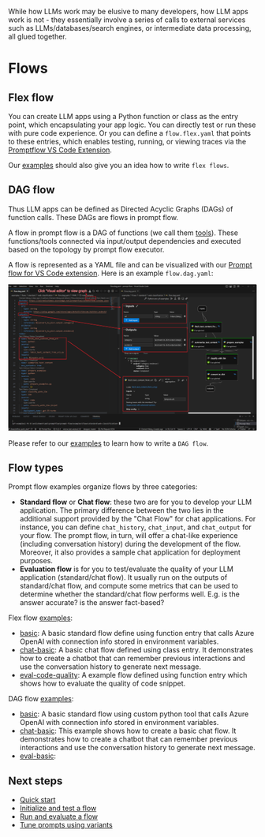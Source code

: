 While how LLMs work may be elusive to many developers, how LLM apps work is not - they essentially involve a series of calls to external services such as LLMs/databases/search engines, or intermediate data processing, all glued together.

# Flows

## Flex flow

You can create LLM apps using a Python function or class as the entry point, which encapsulating your app logic. You can directly test or run these with pure code experience. Or you can define a `flow.flex.yaml` that points to these entries, which enables testing, running, or viewing traces via the [Promptflow VS Code Extension](https://marketplace.visualstudio.com/items?itemName=prompt-flow.prompt-flow).

Our [examples](https://github.com/microsoft/promptflow/tree/main/examples/flex-flows) should also give you an idea how to write `flex flows`.

## DAG flow

Thus LLM apps can be defined as Directed Acyclic Graphs (DAGs) of function calls. These DAGs are flows in prompt flow.

A flow in prompt flow is a DAG of functions (we call them [tools](./concept-tools.md)). These functions/tools connected via input/output dependencies and executed based on the topology by prompt flow executor.

A flow is represented as a YAML file and can be visualized with our [Prompt flow for VS Code extension](https://marketplace.visualstudio.com/items?itemName=prompt-flow.prompt-flow). Here is an example `flow.dag.yaml`:

![flow_dag](../media/how-to-guides/quick-start/flow_dag.png)

Please refer to our [examples](https://github.com/microsoft/promptflow/tree/main/examples/flows) to learn how to write a `DAG flow`. 

## Flow types

Prompt flow examples organize flows by three categories:

- **Standard flow** or **Chat flow**: these two are for you to develop your LLM application. The primary difference between the two lies in the additional support provided by the "Chat Flow" for chat applications. For instance, you can define `chat_history`, `chat_input`, and `chat_output` for your flow. The prompt flow, in turn, will offer a chat-like experience (including conversation history) during the development of the flow. Moreover, it also provides a sample chat application for deployment purposes.
- **Evaluation flow** is for you to test/evaluate the quality of your LLM application (standard/chat flow). It usually run on the outputs of standard/chat flow, and compute some metrics that can be used to determine whether the standard/chat flow performs well. E.g. is the answer accurate? is the answer fact-based?


Flex flow [examples](https://github.com/microsoft/promptflow/tree/main/examples/flex-flows):
- [basic](https://github.com/microsoft/promptflow/tree/main/examples/flex-flows/basic): A basic standard flow define using function entry that calls Azure OpenAI with connection info stored in environment variables.
- [chat-basic](https://github.com/microsoft/promptflow/tree/main/examples/flex-flows/chat-basic): A basic chat flow defined using class entry. It demonstrates how to create a chatbot that can remember previous interactions and use the conversation history to generate next message.
- [eval-code-quality](https://github.com/microsoft/promptflow/tree/main/examples/flex-flows/eval-code-quality): A example flow defined using function entry which shows how to evaluate the quality of code snippet.

DAG flow [examples](https://github.com/microsoft/promptflow/tree/main/examples/flows):
- [basic](https://github.com/microsoft/promptflow/tree/main/examples/flows/standard/basic): A basic standard flow using custom python tool that calls Azure OpenAI with connection info stored in environment variables.
- [chat-basic](https://github.com/microsoft/promptflow/tree/main/examples/flows/chat/chat-basic): This example shows how to create a basic chat flow. It demonstrates how to create a chatbot that can remember previous interactions and use the conversation history to generate next message.
- [eval-basic](https://github.com/microsoft/promptflow/tree/main/examples/flows/evaluation/eval-basic): 


## Next steps

- [Quick start](../how-to-guides/quick-start.md)
- [Initialize and test a flow](../how-to-guides/develop-a-flow/init-and-test-a-flow.md)
- [Run and evaluate a flow](../how-to-guides/run-and-evaluate-a-flow/index.md)
- [Tune prompts using variants](../how-to-guides/tune-prompts-with-variants.md)